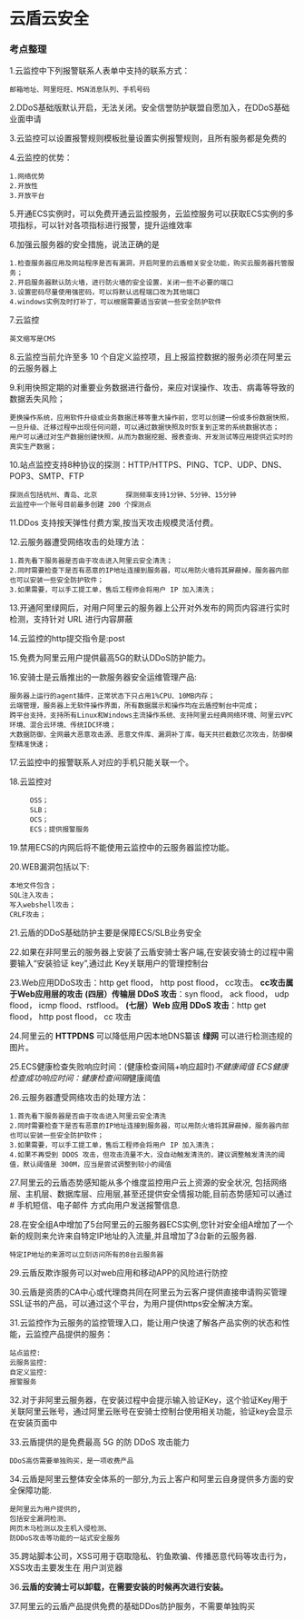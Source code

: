 # 云盾云安全

### 考点整理


1.云监控中下列报警联系人表单中支持的联系方式：

    邮箱地址、阿里旺旺、MSN消息队列、手机号码

2.DDoS基础版默认开启，无法关闭。安全信誉防护联盟自愿加入，在DDoS基础业面申请

3.云监控可以设置报警规则模板批量设置实例报警规则，且所有服务都是免费的

4.云监控的优势：

	1.网络优势
	2.开放性
	3.开放平台

5.开通ECS实例时，可以免费开通云监控服务，云监控服务可以获取ECS实例的多项指标，可以针对各项指标进行报警，提升运维效率

6.加强云服务器的安全措施，说法正确的是

	1.检查服务器应用及网站程序是否有漏洞，开启阿里的云盾相关安全功能，购买云服务器托管服务；
	2.开启服务器默认防火墙，进行防火墙的安全设置，关闭一些不必要的端口
	3.设置密码尽量使用强密码，可以将默认远程端口改为其他端口
	4.windows实例及时打补丁，可以根据需要适当安装一些安全防护软件

7.云监控

    英文缩写是CMS

8.云监控当前允许至多 10 个自定义监控项，且上报监控数据的服务必须在阿里云的云服务器上

9.利用快照定期的对重要业务数据进行备份，来应对误操作、攻击、病毒等导致的数据丢失风险；

    更换操作系统，应用软件升级或业务数据迁移等重大操作前，您可以创建一份或多份数据快照，一旦升级、迁移过程中出现任何问题，可以通过数据快照及时恢复到正常的系统数据状态；
    用户可以通过对生产数据创建快照，从而为数据挖掘、报表查询、开发测试等应用提供近实时的真实生产数据；

10.站点监控支持8种协议的探测：HTTP/HTTPS、PING、TCP、UDP、DNS、POP3、SMTP、FTP

    探测点包括杭州、青岛、北京		探测频率支持1分钟、5分钟、15分钟
    云监控中一个账号目前最多创建 200 个探测点

11.DDos 支持按天弹性付费方案,按当天攻击规模灵活付费。

12.云服务器遭受网络攻击的处理方法：

	1.首先看下服务器是否由于攻击进入阿里云安全清洗；
	2.同时需要检查下是否有恶意的IP地址连接到服务器，可以用防火墙将其屏蔽掉，服务器内部也可以安装一些安全防护软件；
	3.如果需要，可以手工提工单，售后工程师会将用户 IP 加入清洗；

13.开通阿里绿网后，对用户阿里云的服务器上公开对外发布的网页内容进行实时检测，支持针对 URL 进行内容屏蔽

14.云监控的http提交指令是:post

15.免费为阿里云用户提供最高5G的默认DDoS防护能力。

16.安骑士是云盾推出的一款服务器安全运维管理产品:

	服务器上运行的agent插件，正常状态下只占用1%CPU、10MB内存；
	云端管理，服务器上无软件操作界面，所有数据展示和操作均在云盾控制台中完成；
	跨平台支持，支持所有Linux和Windows主流操作系统、支持阿里云经典网络环境、阿里云VPC环境、混合云环境、传统IDC环境；
	大数据防御，全网最大恶意攻击源、恶意文件库、漏洞补丁库，每天共拦截数亿次攻击，防御模型精准快速；

17.云监控中的报警联系人对应的手机只能关联一个。

18.云监控对

         OSS；
         SLB；
         OCS；
         ECS；提供报警服务

19.禁用ECS的内网后将不能使用云监控中的云服务器监控功能。

20.WEB漏洞包括以下:

	本地文件包含；
	SQL注入攻击；
	写入webshell攻击；
	CRLF攻击；

21.云盾的DDoS基础防护主要是保障ECS/SLB业务安全

22.如果在非阿里云的服务器上安装了云盾安骑士客户端,在安装安骑士的过程中需要输入“安装验证 key”,通过此 Key关联用户的管理控制台

23.Web应用DDoS攻击：http get flood， http post flood， cc攻击。 **cc攻击属于Web应用层的攻击**
**(四层）传输层 DDoS 攻击**：syn flood， ack flood， udp flood， icmp flood、rstflood。
**(七层）Web 应用 DDoS 攻击**：http get flood， http post flood， cc 攻击

24.阿里云的 __HTTPDNS__  可以降低用户因本地DNS纂该
  __绿网__ 可以进行检测违规的图片。

25.ECS健康检查失败响应时间：(健康检查间隔+响应超时)*不健康阈值
    ECS健康检查成功响应时间：健康检查间隔*健康阈值

26.云服务器遭受网络攻击的处理方法：

	1.首先看下服务器是否由于攻击进入阿里云安全清洗
	2.同时需要检查下是否有恶意的IP地址连接到服务器，可以用防火墙将其屏蔽掉，服务器内部也可以安装一些安全防护软件；
	3.如果需要，可以手工提工单，售后工程师会将用户 IP 加入清洗；
	4.如果不再受到 DDOS 攻击，但攻击流量不大，没自动触发清洗的，建议调整触发清洗的阈值，默认阈值是 300M，应当是尝试调整到较小的阈值

27.阿里云的云盾态势感知能从多个维度监控用户云上资源的安全状况,
包括网络层、主机层、数据库层、应用层,甚至还提供安全情报功能,目前态势感知可以通过 # 手机短信、电子邮件
方式向用户发送报警信息.

28.在安全组A中增加了5台阿里云的云服务器ECS实例,您针对安全组A增加了一个新的规则来允许来自特定IP地址的入流量,并且增加了3台新的云服务器.

    特定IP地址的来源可以立刻访问所有的8台云服务器

29.云盾反欺诈服务可以对web应用和移动APP的风险进行防控

30.云盾是资质的CA中心或代理商共同在阿里云为云客户提供直接申请购买管理SSL证书的产品，可以通过这个平台，为用户提供https安全解决方案。

31.云监控作为云服务的监控管理入口，能让用户快速了解各产品实例的状态和性能，云监控产品提供的服务：

	站点监控:
	云服务监控:
	自定义监控:
	报警服务

32.对于非阿里云服务器，在安装过程中会提示输入验证Key，这个验证Key用于关联阿里云账号，通过阿里云账号在安骑士控制台使用相关功能，验证key会显示在安装页面中

33.云盾提供的是免费最高 5G 的防 DDoS 攻击能力

	DDoS高仿需要单独购买，是一项收费产品

34.云盾是阿里云整体安全体系的一部分,为云上客户和阿里云自身提供多方面的安全保障功能.

	是阿里云为用户提供的,
	包括安全漏洞检测、
	网页木马检测以及主机入侵检测、
	防DDoS攻击等功能的一站式安全服务

35.跨站脚本公司，XSS可用于窃取隐私、钓鱼欺骗、传播恶意代码等攻击行为，XSS攻击主要发生在  用户浏览器

36.__云盾的安骑士可以卸载，在需要安装的时候再次进行安装。__

37.阿里云的云盾产品提供免费的基础DDos防护服务，不需要单独购买
